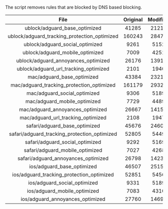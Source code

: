 The script removes rules that are blocked by DNS based blocking.


| File | Original | Modified |
|:----:|:-----:|:-----:|
| ublock/adguard_base_optimized | 41285 | 21214 |
| ublock/adguard_tracking_protection_optimized | 160243 | 28478 |
| ublock/adguard_social_optimized | 9261 | 5152 |
| ublock/adguard_mobile_optimized | 7009 | 4251 |
| ublock/adguard_annoyances_optimized | 26176 | 13914 |
| ublock/adguard_url_tracking_optimized | 2101 | 1940 |
| mac/adguard_base_optimized | 43384 | 23217 |
| mac/adguard_tracking_protection_optimized | 161179 | 29322 |
| mac/adguard_social_optimized | 9306 | 5189 |
| mac/adguard_mobile_optimized | 7729 | 4489 |
| mac/adguard_annoyances_optimized | 26667 | 14157 |
| mac/adguard_url_tracking_optimized | 2108 | 1947 |
| safari/adguard_base_optimized | 45676 | 24603 |
| safari/adguard_tracking_protection_optimized | 52805 | 5449 |
| safari/adguard_social_optimized | 9292 | 5169 |
| safari/adguard_mobile_optimized | 7027 | 4268 |
| safari/adguard_annoyances_optimized | 26798 | 14233 |
| ios/adguard_base_optimized | 46507 | 25158 |
| ios/adguard_tracking_protection_optimized | 52851 | 5456 |
| ios/adguard_social_optimized | 9331 | 5189 |
| ios/adguard_mobile_optimized | 7083 | 4310 |
| ios/adguard_annoyances_optimized | 27760 | 14693 |